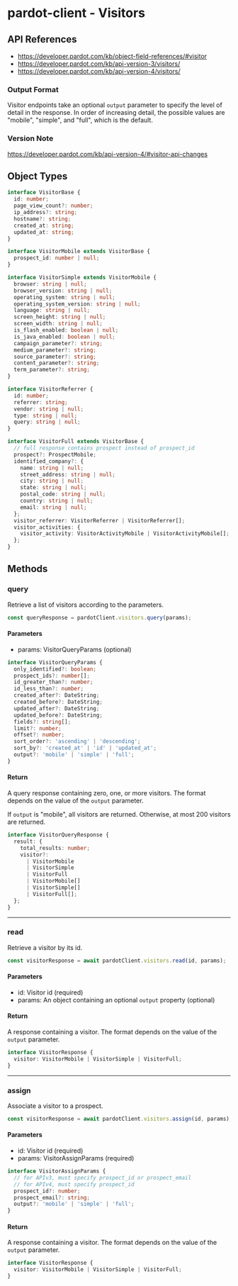 # pardot-client - Visitors

## API References

- https://developer.pardot.com/kb/object-field-references/#visitor
- https://developer.pardot.com/kb/api-version-3/visitors/
- https://developer.pardot.com/kb/api-version-4/visitors/

### Output Format

Visitor endpoints take an optional `output` parameter to specify the level of
detail in the response. In order of increasing detail, the possible values are
"mobile", "simple", and "full", which is the default.

### Version Note

https://developer.pardot.com/kb/api-version-4/#visitor-api-changes

## Object Types

```typescript
interface VisitorBase {
  id: number;
  page_view_count?: number;
  ip_address?: string;
  hostname?: string;
  created_at: string;
  updated_at: string;
}

interface VisitorMobile extends VisitorBase {
  prospect_id: number | null;
}

interface VisitorSimple extends VisitorMobile {
  browser: string | null;
  browser_version: string | null;
  operating_system: string | null;
  operating_system_version: string | null;
  language: string | null;
  screen_height: string | null;
  screen_width: string | null;
  is_flash_enabled: boolean | null;
  is_java_enabled: boolean | null;
  campaign_parameter?: string;
  medium_parameter?: string;
  source_parameter?: string;
  content_parameter?: string;
  term_parameter?: string;
}

interface VisitorReferrer {
  id: number;
  referrer: string;
  vendor: string | null;
  type: string | null;
  query: string | null;
}

interface VisitorFull extends VisitorBase {
  // full response contains prospect instead of prospect_id
  prospect?: ProspectMobile;
  identified_company?: {
    name: string | null;
    street_address: string | null;
    city: string | null;
    state: string | null;
    postal_code: string | null;
    country: string | null;
    email: string | null;
  };
  visitor_referrer: VisitorReferrer | VisitorReferrer[];
  visitor_activities: {
    visitor_activity: VisitorActivityMobile | VisitorActivityMobile[];
  };
}
```

## Methods

### query

Retrieve a list of visitors according to the parameters.

```typescript
const queryResponse = pardotClient.visitors.query(params);
```

#### Parameters

- params: VisitorQueryParams (optional)

```typescript
interface VisitorQueryParams {
  only_identified?: boolean;
  prospect_ids?: number[];
  id_greater_than?: number;
  id_less_than?: number;
  created_after?: DateString;
  created_before?: DateString;
  updated_after?: DateString;
  updated_before?: DateString;
  fields?: string[];
  limit?: number;
  offset?: number;
  sort_order?: 'ascending' | 'descending';
  sort_by?: 'created_at' | 'id' | 'updated_at';
  output?: 'mobile' | 'simple' | 'full';
}
```

#### Return

A query response containing zero, one, or more visitors. The format depends on
the value of the `output` parameter.

If `output` is "mobile", all visitors are returned. Otherwise, at most 200
visitors are returned.

```typescript
interface VisitorQueryResponse {
  result: {
    total_results: number;
    visitor?:
      | VisitorMobile
      | VisitorSimple
      | VisitorFull
      | VisitorMobile[]
      | VisitorSimple[]
      | VisitorFull[];
  };
}
```

---

### read

Retrieve a visitor by its id.

```typescript
const visitorResponse = await pardotClient.visitors.read(id, params);
```

#### Parameters

- id: Visitor id (required)
- params: An object containing an optional `output` property (optional)

#### Return

A response containing a visitor. The format depends on the value of the
`output` parameter.

```typescript
interface VisitorResponse {
  visitor: VisitorMobile | VisitorSimple | VisitorFull;
}
```

---

### assign

Associate a visitor to a prospect.

```typescript
const visitorResponse = await pardotClient.visitors.assign(id, params);
```

#### Parameters

- id: Visitor id (required)
- params: VisitorAssignParams (required)

```typescript
interface VisitorAssignParams {
  // for APIv3, must specify prospect_id or prospect_email
  // for APIv4, must specify prospect_id
  prospect_id?: number;
  prospect_email?: string;
  output?: 'mobile' | 'simple' | 'full';
}
```

#### Return

A response containing a visitor. The format depends on the value of the
`output` parameter.

```typescript
interface VisitorResponse {
  visitor: VisitorMobile | VisitorSimple | VisitorFull;
}
```
